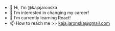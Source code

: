 - 👋 Hi, I’m @kajajaronska
- 👀 I’m interested in changing my career!
- 🌱 I’m currently learning React!  
- 📫 How to reach me >> kaja.jaronska@gmail.com

<!---
kajajaronska/kajajaronska is a ✨ special ✨ repository because its `README.md` (this file) appears on your GitHub profile.
You can click the Preview link to take a look at your changes.
--->
